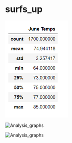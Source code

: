 # surfs_up

![Analysis_images](June_temps.PNG)

![Analysis_graphs](December_temps.PNG)

![Analysis_graphs](june_vs_dec.PNG)
